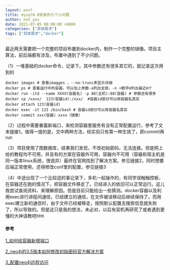 ```yaml
---
layout: post
title: mysql8.0安装的几个小问题
author: not_you
date: 2021-07-05 00:00:00 +0800
categories: ["具体需求"]
tags: ["具体需求","docker"]
---
```


最近两天需要把一个完整的项目布置到docker内，制作一个完整的镜像。项目主算法，前后端都有涉及，布置中遇到了不少问题。

（1）一堆基础的docker命令，记录下。其中参数还有很多其它的，就记录这次用到的

``` shell
docker images # 查看imagges ，--no-trunc来显示详细
docker ps # 查看运行中的容器，可以加上参数-a列出全部，-n +数字m列出最近m个
docker run -itd --name XXXX(容器名) -p 88(主机):88(容器) # 参数还有很多
docker cp /xxxx/  123(容器id):/xxx/  #容器id部分可以用容器名其实
docker attach 123(容器id)
docker exec -it 123 /bin/bash # 容器id部分可以用容器名其实
docker commit xxx(容器) xxxx（镜像）
```

（2）过程中需要暴露新端口，来检测容器里服务有没有正常配置运行，参考了文末链接1。值得一提的是，文中两种方法，经实验只有第一种生效了，即commit再run

（3）项目使用了图数据库，结果我们发现，不改初始密码，无法连接。但是网上给的教程均不可用，并且有的方案在容器外可用，容器内不可用（容器和宿主机是同一版本linux系统，很诡异）最终在官网找到了解决方案。参见链接2，同时想要后端正常使用，还得修改conf里的配置，参见链接3

（4）中途出现了一个比较逗的事记录下，多机一起操作的，有同学误触触控板，在容器还在跑的情况下，把容器文件移走了。已经进入的依旧可以正常运行。这儿我尝试查阅资料，来理解原因。但是目前只能给出一些猜测。docker容器以及利用exec进行进程间通信，已经建立的通信，在文件被误移动后继续保持了。而用exec建立新的通信时，由于文件已经被移走，按照默认配置去搜索信息就失败了，所以导致的。但是这只是我的想法，未必对，以后有契机再研究了或者遇到更懂的大神请教吧hhh

#### 参考

[1_如何给容器新增端口](https://blog.csdn.net/qq_41538097/article/details/107078157)

[2_neo4j的3.5版本如何修改初始密码官方解决方案](https://neo4j.com/docs/operations-manual/3.5/configuration/set-initial-password/)

[3_配置neo4j远程访问](https://www.cnblogs.com/xcyz/p/8622103.html)